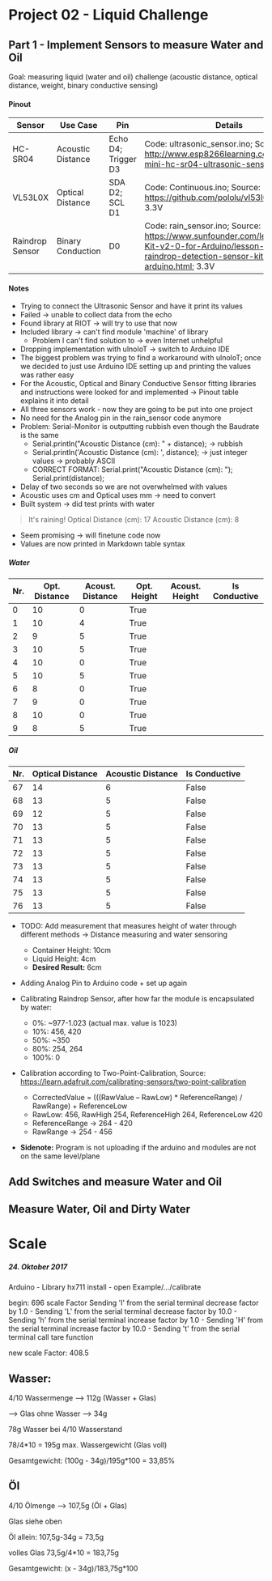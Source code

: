 # Project 02 - Liquid Challenge

## Part 1 - Implement Sensors to measure Water and Oil
Goal: measuring liquid (water and oil) challenge (acoustic
distance, optical distance, weight, binary conductive sensing)

#### Pinout
|Sensor|Use Case|Pin|Details|
|----|----|----|----|
|HC-SR04|Acoustic Distance|Echo D4; Trigger D3|Code: ultrasonic_sensor.ino; Source: http://www.esp8266learning.com/wemos-mini-hc-sr04-ultrasonic-sensor.php; 3.3V|
|VL53L0X|Optical Distance|SDA D2; SCL D1|Code: Continuous.ino; Source: https://github.com/pololu/vl53l0x-arduino; 3.3V|
|Raindrop Sensor|Binary Conduction|D0|Code: rain_sensor.ino; Source: https://www.sunfounder.com/learn/Sensor-Kit-v2-0-for-Arduino/lesson-34-raindrop-detection-sensor-kit-v2-0-for-arduino.html; 3.3V|

#### Notes
- Trying to connect the Ultrasonic Sensor and have it print its values
- Failed -> unable to collect data from the echo
- Found library at RIOT -> will try to use that now  
- Included library -> can't find module 'machine' of library
  - Problem I can't find solution to -> even Internet unhelpful
- Dropping implementation with ulnoIoT -> switch to Arduino IDE
- The biggest problem was trying to find a workaround with ulnoIoT; once we decided to just use Arduino IDE setting up and printing the values was rather easy
- For the Acoustic, Optical and Binary Conductive Sensor fitting libraries and instructions were looked for and implemented -> Pinout table explains it into detail
- All three sensors work - now they are going to be put into one project
- No need for the Analog pin in the rain_sensor code anymore
- Problem: Serial-Monitor is outputting rubbish even though the Baudrate is the same
  - Serial.println("Acoustic Distance (cm): " + distance); -> rubbish
  - Serial.println('Acoustic Distance (cm): ', distance); -> just integer values -> probably ASCII
  - CORRECT FORMAT: Serial.print("Acoustic Distance (cm): "); Serial.print(distance);
- Delay of two seconds so we are not overwhelmed with values
- Acoustic uses cm and Optical uses mm -> need to convert
- Built system -> did test prints with water

>It's raining!
Optical Distance (cm): 17
Acoustic Distance (cm): 8

- Seem promising -> will finetune code now
- Values are now printed in Markdown table syntax

##### Water
|Nr.|Opt. Distance|Acoust. Distance| Opt. Height | Acoust. Height |Is Conductive|
|----|----|----|----|----|----|
| 0 | 10 | 0 |True |
| 1 | 10 | 4 |True |
| 2 | 9 | 5 |True |
| 3 | 10 | 5 |True |
| 4 | 10 | 0 |True |
| 5 | 10 | 5 |True |
| 6 | 8 | 0 |True |
| 7 | 9 | 0 |True |
| 8 | 10 | 0 |True |
| 9 | 8 | 5 |True |

##### Oil
|Nr.|Optical Distance|Acoustic Distance|Is Conductive|
|----|----|----|----|
| 67 | 14 | 6 |False |
| 68 | 13 | 5 |False |
| 69 | 12 | 5 |False |
| 70 | 13 | 5 |False |
| 71 | 13 | 5 |False |
| 72 | 13 | 5 |False |
| 73 | 13 | 5 |False |
| 74 | 13 | 5 |False |
| 75 | 13 | 5 |False |
| 76 | 13 | 5 |False |

- TODO: Add measurement that measures height of water through different methods -> Distance measuring and water sensoring
  - Container Height: 10cm
  - Liquid Height: 4cm
  - **Desired Result:** 6cm

- Adding Analog Pin to Arduino code + set up again
- Calibrating Raindrop Sensor, after how far the module is encapsulated by water:
  - 0%: ~977-1.023 (actual max. value is 1023)
  - 10%: 456, 420
  - 50%: ~350
  - 80%: 254, 264
  - 100%: 0
- Calibration according to Two-Point-Calibration, Source: https://learn.adafruit.com/calibrating-sensors/two-point-calibration
  - CorrectedValue = (((RawValue – RawLow) * ReferenceRange) / RawRange) + ReferenceLow
  - RawLow: 456, RawHigh 254, ReferenceHigh 264, ReferenceLow 420
  - ReferenceRange -> 264 - 420
  - RawRange -> 254 - 456

- **Sidenote:** Program is not uploading if the arduino and modules are not on the same level/plane

## Add Switches and measure Water and Oil

## Measure Water, Oil and Dirty Water


# Scale
##### 24. Oktober 2017

Arduino - Library hx711 install - open Example/.../calibrate

begin: 696 scale Factor
Sending 'l' from the serial terminal decrease factor by 1.0
      - Sending 'L' from the serial terminal decrease factor by 10.0
      - Sending 'h' from the serial terminal increase factor by 1.0
      - Sending 'H' from the serial terminal increase factor by 10.0
      - Sending 't' from the serial terminal call tare function

new scale Factor: 408.5

## Wasser:
4/10 Wassermenge --> 112g (Wasser + Glas)

--> Glas ohne Wasser --> 34g

78g Wasser bei 4/10 Wasserstand

78/4*10 = 195g max. Wassergewicht (Glas voll)

Gesamtgewicht: (100g - 34g)/195g*100 = 33,85%

## Öl

4/10 Ölmenge --> 107,5g (Öl + Glas)

Glas siehe oben

Öl allein: 107,5g-34g = 73,5g

volles Glas 73,5g/4*10 = 183,75g

Gesamtgewicht: (x - 34g)/183,75g*100
